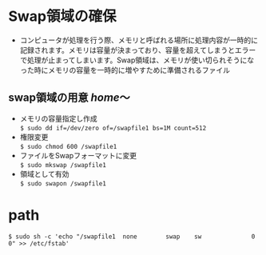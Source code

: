 # Swap領域の確保  
* コンピュータが処理を行う際、メモリと呼ばれる場所に処理内容が一時的に記録されます。メモリは容量が決まっており、容量を超えてしまうとエラーで処理が止まってしまいます。Swap領域は、メモリが使い切られそうになった時にメモリの容量を一時的に増やすために準備されるファイル  
## swap領域の用意 *home*～  
* メモリの容量指定し作成  
``` $ sudo dd if=/dev/zero of=/swapfile1 bs=1M count=512 ```  
* 権限変更    
``` $ sudo chmod 600 /swapfile1 ```  
* ファイルをSwapフォーマットに変更  
``` $ sudo mkswap /swapfile1 ```  
* 領域として有効  
``` $ sudo swapon /swapfile1 ```  
# path
``` $ sudo sh -c 'echo "/swapfile1  none        swap    sw              0   0" >> /etc/fstab' ```  
